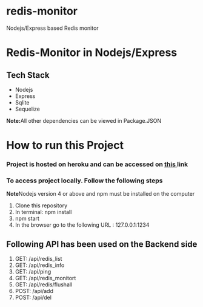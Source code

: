 # redis-monitor
Nodejs/Express based Redis monitor
<h1>Redis-Monitor in Nodejs/Express</h1>
<h2>Tech Stack</h2>
<ul>
  <li>Nodejs</li>
  <li>Express</li>
  <li>Sqlite</li>
  <li>Sequelize</li>
</ul>  
<p><b>Note:</b>All other dependencies can be viewed in Package.JSON</p>
<h1>How to run this Project</h1>
<h3>Project is hosted on heroku and can be accessed on <a href="https://redis-monitor-kritikal.herokuapp.com/">this </a>link</h3>

<h3>To access project locally. Follow the following steps </h3>
<p><b>Note</b>Nodejs version 4 or above and npm must be installed on the computer</p>
<ol>
  <li>Clone this repository</li>
  <li>In terminal: npm install </li>
  <li>npm start</li>
  <li>In the browser go to the following URL : 127.0.0.1:1234 </li>
</ol>

<h2>Following API has been used on the Backend side </h2>
<ol>
  <li>GET: /api/redis_list</li>
  <li>GET: /api/redis_info</li>
  <li>GET: /api/ping</li>
  <li>GET: /api/redis_monitort</li>
  <li>GET: /api/redis/flushall</li>
  <li>POST: /api/add</li>
  <li>POST: /api/del</li>
</ol>  

